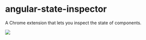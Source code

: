 # angular-state-inspector
A Chrome extension that lets you inspect the state of components. 

![](https://github.com/anton-lunev/angular-state-inspector/raw/master/img/screenshot.jpg)
